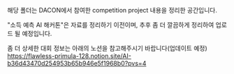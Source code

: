 해당 폴더는 DACON에서 참여한 competition project 내용을 정리한 공간입니다.

"소득 예측 AI 해커톤"은 자료를 정리하기 이전이며, 추후 좀 더 깔끔하게 정리하여 업로드 될 예정입니다.

좀 더 상세한 대회 정보는 아래의 노션을 참고해주시기 바랍니다(업데이트 예정)<br>
https://flawless-primula-128.notion.site/AI-b36d43470d254953b65b946e5f1968b0?pvs=4